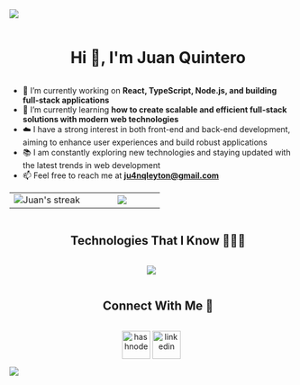 <!--horizontal divider(gradiant)-->
<img src="https://user-images.githubusercontent.com/73097560/115834477-dbab4500-a447-11eb-908a-139a6edaec5c.gif">

<!--h1 without bottom border-->
<div id="user-content-toc">
  <ul align="center">
    <summary><h1 style="display: inline-block">Hi 👋, I'm Juan Quintero</h1></summary>
  </ul>
</div>

<!--Intro start-->
- 🔭 I’m currently working on **React, TypeScript, Node.js, and building full-stack applications**
- 🌱 I’m currently learning **how to create scalable and efficient full-stack solutions with modern web technologies**
- ☁️ I have a strong interest in both front-end and back-end development, aiming to enhance user experiences and build robust applications
- 📚 I am constantly exploring new technologies and staying updated with the latest trends in web development
- 📫 Feel free to reach me at **ju4nqleyton@gmail.com**
<!--Intro end-->

<!--- stats (start) -->
<p align="center">
<table align="center">
<tr border="none">
<td width="50%" align="center">
  <img  title="🔥 Get streak stats for your profile at git.io/streak-stats" alt="Juan's streak" src="https://github-readme-streak-stats.herokuapp.com/?user=ju4nqleyton&theme=dark&hide_border=false" />
</td>
<td width="50%" align="center">
  <img  align="center"  src="https://github-readme-stats.anuraghazra1.vercel.app/api/top-langs/?username=ju4nqleyton&theme=dark&hide_border=false&no-bg=true&no-frame=true&langs_count=10"/>
  </td>
</tr>
</table>
</p>        
<!--- stats (end) -->

<!--h1 without bottom border-->
<div id="user-content-toc">
  <ul align="center">
    <summary><h2 style="display: inline-block">Technologies That I Know 👨🏻‍💻</h2></summary>
  </ul>
</div>
<!--tech stack icons-->
<p align="center">
  <a href="https://skillicons.dev">
    <img src="https://skillicons.dev/icons?i=html,css,js,react,ts,nodejs,express,postgres,tailwind,git,github,linux&perline=14" />
  </a>
</p>

<!-- Connect with me -->
<!--h2 without bottom border-->
<div id="user-content-toc">
  <ul align="center">
    <summary><h2 style="display: inline-block">Connect With Me 🤝</h2></summary>
  </ul>
</div>
<!--icons and links-->
<p align="center">
<a href="https://juanquintero.tech/" target="blank"><img align="center" src="https://user-images.githubusercontent.com/88904952/234982196-562aea17-5532-4550-8c08-1c7cb994a541.png" alt="hashnode" height="50" width="50" /></a>
<a href="https://www.linkedin.com/in/ju4nqleyton/" target="blank"><img align="center" src="https://user-images.githubusercontent.com/88904952/234979284-68c11d7f-1acc-4f0c-ac78-044e1037d7b0.png" alt="linkedin" height="50" width="50" /></a>
</p>

<!--horizontal divider(gradiant)-->
<img src="https://user-images.githubusercontent.com/73097560/115834477-dbab4500-a447-11eb-908a-139a6edaec5c.gif">
